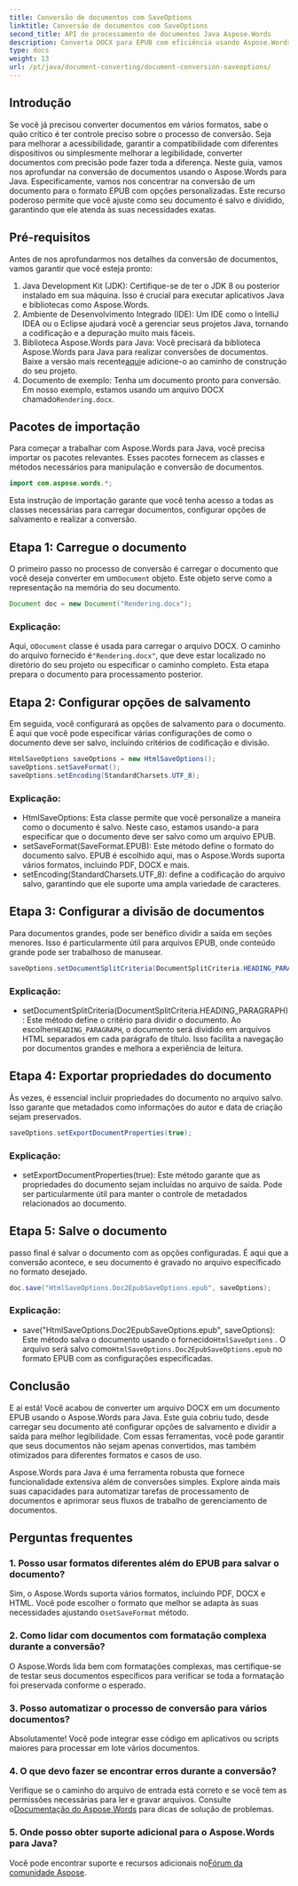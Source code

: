 ```yaml
---
title: Conversão de documentos com SaveOptions
linktitle: Conversão de documentos com SaveOptions
second_title: API de processamento de documentos Java Aspose.Words
description: Converta DOCX para EPUB com eficiência usando Aspose.Words para Java. Aprenda a personalizar opções de salvamento, dividir conteúdo e exportar propriedades de documentos neste guia passo a passo.
type: docs
weight: 13
url: /pt/java/document-converting/document-conversion-saveoptions/
---
```


## Introdução

Se você já precisou converter documentos em vários formatos, sabe o quão crítico é ter controle preciso sobre o processo de conversão. Seja para melhorar a acessibilidade, garantir a compatibilidade com diferentes dispositivos ou simplesmente melhorar a legibilidade, converter documentos com precisão pode fazer toda a diferença. Neste guia, vamos nos aprofundar na conversão de documentos usando o Aspose.Words para Java. Especificamente, vamos nos concentrar na conversão de um documento para o formato EPUB com opções personalizadas. Este recurso poderoso permite que você ajuste como seu documento é salvo e dividido, garantindo que ele atenda às suas necessidades exatas.

## Pré-requisitos

Antes de nos aprofundarmos nos detalhes da conversão de documentos, vamos garantir que você esteja pronto:

1. Java Development Kit (JDK): Certifique-se de ter o JDK 8 ou posterior instalado em sua máquina. Isso é crucial para executar aplicativos Java e bibliotecas como Aspose.Words.
2. Ambiente de Desenvolvimento Integrado (IDE): Um IDE como o IntelliJ IDEA ou o Eclipse ajudará você a gerenciar seus projetos Java, tornando a codificação e a depuração muito mais fáceis.
3.  Biblioteca Aspose.Words para Java: Você precisará da biblioteca Aspose.Words para Java para realizar conversões de documentos. Baixe a versão mais recente[aqui](https://releases.aspose.com/words/java/)e adicione-o ao caminho de construção do seu projeto.
4.  Documento de exemplo: Tenha um documento pronto para conversão. Em nosso exemplo, estamos usando um arquivo DOCX chamado`Rendering.docx`.

## Pacotes de importação

Para começar a trabalhar com Aspose.Words para Java, você precisa importar os pacotes relevantes. Esses pacotes fornecem as classes e métodos necessários para manipulação e conversão de documentos.

```java
import com.aspose.words.*;
```

Esta instrução de importação garante que você tenha acesso a todas as classes necessárias para carregar documentos, configurar opções de salvamento e realizar a conversão.

## Etapa 1: Carregue o documento

 O primeiro passo no processo de conversão é carregar o documento que você deseja converter em um`Document` objeto. Este objeto serve como a representação na memória do seu documento.

```java
Document doc = new Document("Rendering.docx");
```

### Explicação:

 Aqui, o`Document` classe é usada para carregar o arquivo DOCX. O caminho do arquivo fornecido é`"Rendering.docx"`, que deve estar localizado no diretório do seu projeto ou especificar o caminho completo. Esta etapa prepara o documento para processamento posterior.

## Etapa 2: Configurar opções de salvamento

Em seguida, você configurará as opções de salvamento para o documento. É aqui que você pode especificar várias configurações de como o documento deve ser salvo, incluindo critérios de codificação e divisão.

```java
HtmlSaveOptions saveOptions = new HtmlSaveOptions();
saveOptions.setSaveFormat();
saveOptions.setEncoding(StandardCharsets.UTF_8);
```

### Explicação:

- HtmlSaveOptions: Esta classe permite que você personalize a maneira como o documento é salvo. Neste caso, estamos usando-a para especificar que o documento deve ser salvo como um arquivo EPUB.
- setSaveFormat(SaveFormat.EPUB): Este método define o formato do documento salvo. EPUB é escolhido aqui, mas o Aspose.Words suporta vários formatos, incluindo PDF, DOCX e mais.
- setEncoding(StandardCharsets.UTF_8): define a codificação do arquivo salvo, garantindo que ele suporte uma ampla variedade de caracteres.

## Etapa 3: Configurar a divisão de documentos

Para documentos grandes, pode ser benéfico dividir a saída em seções menores. Isso é particularmente útil para arquivos EPUB, onde conteúdo grande pode ser trabalhoso de manusear.

```java
saveOptions.setDocumentSplitCriteria(DocumentSplitCriteria.HEADING_PARAGRAPH);
```

### Explicação:

-  setDocumentSplitCriteria(DocumentSplitCriteria.HEADING_PARAGRAPH): Este método define o critério para dividir o documento. Ao escolher`HEADING_PARAGRAPH`, o documento será dividido em arquivos HTML separados em cada parágrafo de título. Isso facilita a navegação por documentos grandes e melhora a experiência de leitura.

## Etapa 4: Exportar propriedades do documento

Às vezes, é essencial incluir propriedades do documento no arquivo salvo. Isso garante que metadados como informações do autor e data de criação sejam preservados.

```java
saveOptions.setExportDocumentProperties(true);
```

### Explicação:

- setExportDocumentProperties(true): Este método garante que as propriedades do documento sejam incluídas no arquivo de saída. Pode ser particularmente útil para manter o controle de metadados relacionados ao documento.

## Etapa 5: Salve o documento

passo final é salvar o documento com as opções configuradas. É aqui que a conversão acontece, e seu documento é gravado no arquivo especificado no formato desejado.

```java
doc.save("HtmlSaveOptions.Doc2EpubSaveOptions.epub", saveOptions);
```

### Explicação:

-  save("HtmlSaveOptions.Doc2EpubSaveOptions.epub", saveOptions): Este método salva o documento usando o fornecido`HtmlSaveOptions` . O arquivo será salvo como`HtmlSaveOptions.Doc2EpubSaveOptions.epub` no formato EPUB com as configurações especificadas.

## Conclusão

E aí está! Você acabou de converter um arquivo DOCX em um documento EPUB usando o Aspose.Words para Java. Este guia cobriu tudo, desde carregar seu documento até configurar opções de salvamento e dividir a saída para melhor legibilidade. Com essas ferramentas, você pode garantir que seus documentos não sejam apenas convertidos, mas também otimizados para diferentes formatos e casos de uso.

Aspose.Words para Java é uma ferramenta robusta que fornece funcionalidade extensiva além de conversões simples. Explore ainda mais suas capacidades para automatizar tarefas de processamento de documentos e aprimorar seus fluxos de trabalho de gerenciamento de documentos.

## Perguntas frequentes

### 1. Posso usar formatos diferentes além do EPUB para salvar o documento?

 Sim, o Aspose.Words suporta vários formatos, incluindo PDF, DOCX e HTML. Você pode escolher o formato que melhor se adapta às suas necessidades ajustando o`setSaveFormat` método.

### 2. Como lidar com documentos com formatação complexa durante a conversão?

O Aspose.Words lida bem com formatações complexas, mas certifique-se de testar seus documentos específicos para verificar se toda a formatação foi preservada conforme o esperado.

### 3. Posso automatizar o processo de conversão para vários documentos?

Absolutamente! Você pode integrar esse código em aplicativos ou scripts maiores para processar em lote vários documentos.

### 4. O que devo fazer se encontrar erros durante a conversão?

 Verifique se o caminho do arquivo de entrada está correto e se você tem as permissões necessárias para ler e gravar arquivos. Consulte o[Documentação do Aspose.Words](https://reference.aspose.com/words/java/) para dicas de solução de problemas.

### 5. Onde posso obter suporte adicional para o Aspose.Words para Java?

Você pode encontrar suporte e recursos adicionais no[Fórum da comunidade Aspose](https://forum.aspose.com/c/words/8).